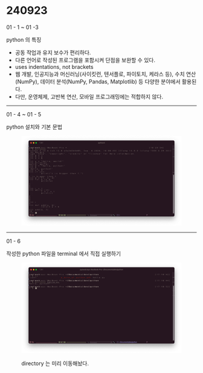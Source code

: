 # 240923

01 - 1 \~ 01 -3

python 의 특징

* 공동 작업과 유지 보수가 편리하다.
* 다른 언어로 작성된 프로그램을 포함시켜 단점을 보완할 수 있다.
* uses indentations, not brackets
* 웹 개발, 인공지능과 머신러닝(사이킷런, 텐서플로, 파이토치, 케라스 등), 수치 연산(NumPy), 데이터 분석(NumPy, Pandas, Matplotlib) 등 다양한 분야에서 활용된다.
* 다만, 운영체제, 고반복 연산, 모바일 프로그래밍에는 적합하지 않다.

***

01 - 4 \~ 01 - 5

python 설치와 기본 문법

<figure><img src=".gitbook/assets/240923_python_1.png" alt=""><figcaption></figcaption></figure>

***

01 - 6

작성한 python 파일을 terminal 에서 직접 실행하기

<figure><img src=".gitbook/assets/240923_python_2.png" alt=""><figcaption><p>directory 는 미리 이동해놨다.</p></figcaption></figure>
